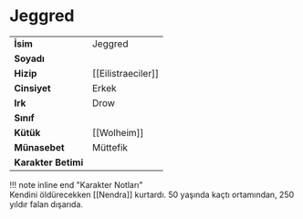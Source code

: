 # Jeggred   
  
  
|  |  |  
|---|---|  
| **İsim** | Jeggred |  
| **Soyadı** |  |  
| **Hizip** | [[Eilistraeciler]] |  
| **Cinsiyet** | Erkek |  
| **Irk** | Drow |  
| **Sınıf** |  |  
| **Kütük** | [[Wolheim]] |  
| **Münasebet** | Müttefik |  
| **Karakter Betimi** |  |  
  
  
!!! note inline end "Karakter Notları"  
	Kendini öldürecekken [[Nendra]] kurtardı. 50 yaşında kaçtı ortamından, 250 yıldır falan dışarıda.  
  